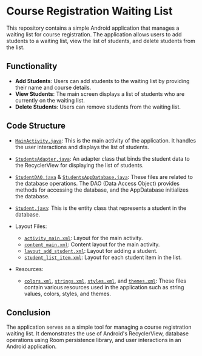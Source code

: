 # Course Registration Waiting List

This repository contains a simple Android application that manages a waiting list for course registration. The application allows users to add students to a waiting list, view the list of students, and delete students from the list.

## Functionality

- **Add Students**: Users can add students to the waiting list by providing their name and course details.
- **View Students**: The main screen displays a list of students who are currently on the waiting list.
- **Delete Students**: Users can remove students from the waiting list.

## Code Structure

- [`MainActivity.java`](https://github.com/omnidox/Course_Registration_Waiting_List_RafaelHidalgo/blob/main/app/src/main/java/com/example/courseregistrationwaitinglistrafaelhidalgo/MainActivity.java): This is the main activity of the application. It handles the user interactions and displays the list of students.
  
- [`StudentsAdapter.java`](https://github.com/omnidox/Course_Registration_Waiting_List_RafaelHidalgo/blob/main/app/src/main/java/com/example/courseregistrationwaitinglistrafaelhidalgo/adapter/StudentsAdapter.java): An adapter class that binds the student data to the RecyclerView for displaying the list of students.
  
- [`StudentDAO.java`](https://github.com/omnidox/Course_Registration_Waiting_List_RafaelHidalgo/blob/main/app/src/main/java/com/example/courseregistrationwaitinglistrafaelhidalgo/db/StudentDAO.java) & [`StudentsAppDatabase.java`](https://github.com/omnidox/Course_Registration_Waiting_List_RafaelHidalgo/blob/main/app/src/main/java/com/example/courseregistrationwaitinglistrafaelhidalgo/db/StudentsAppDatabase.java): These files are related to the database operations. The DAO (Data Access Object) provides methods for accessing the database, and the AppDatabase initializes the database.
  
- [`Student.java`](https://github.com/omnidox/Course_Registration_Waiting_List_RafaelHidalgo/blob/main/app/src/main/java/com/example/courseregistrationwaitinglistrafaelhidalgo/db/entity/Student.java): This is the entity class that represents a student in the database.
  
- Layout Files:
  - [`activity_main.xml`](https://github.com/omnidox/Course_Registration_Waiting_List_RafaelHidalgo/blob/main/app/src/main/res/layout/activity_main.xml): Layout for the main activity.
  - [`content_main.xml`](https://github.com/omnidox/Course_Registration_Waiting_List_RafaelHidalgo/blob/main/app/src/main/res/layout/content_main.xml): Content layout for the main activity.
  - [`layout_add_student.xml`](https://github.com/omnidox/Course_Registration_Waiting_List_RafaelHidalgo/blob/main/app/src/main/res/layout/layout_add_student.xml): Layout for adding a student.
  - [`student_list_item.xml`](https://github.com/omnidox/Course_Registration_Waiting_List_RafaelHidalgo/blob/main/app/src/main/res/layout/student_list_item.xml): Layout for each student item in the list.

- Resources:
  - [`colors.xml`](https://github.com/omnidox/Course_Registration_Waiting_List_RafaelHidalgo/blob/main/app/src/main/res/values/colors.xml), [`strings.xml`](https://github.com/omnidox/Course_Registration_Waiting_List_RafaelHidalgo/blob/main/app/src/main/res/values/strings.xml), [`styles.xml`](https://github.com/omnidox/Course_Registration_Waiting_List_RafaelHidalgo/blob/main/app/src/main/res/values/styles.xml), and [`themes.xml`](https://github.com/omnidox/Course_Registration_Waiting_List_RafaelHidalgo/blob/main/app/src/main/res/values/themes.xml): These files contain various resources used in the application such as string values, colors, styles, and themes.

## Conclusion

The application serves as a simple tool for managing a course registration waiting list. It demonstrates the use of Android's RecyclerView, database operations using Room persistence library, and user interactions in an Android application.
